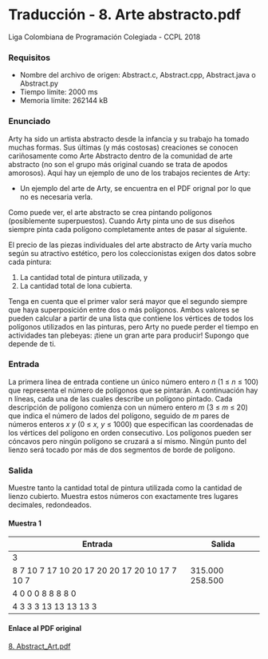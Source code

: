 # Traducción - 8. Arte abstracto.pdf
Liga Colombiana de Programación Colegiada - CCPL 2018

### Requisitos
- Nombre del archivo de origen: Abstract.c, Abstract.cpp, Abstract.java o Abstract.py
- Tiempo límite: 2000 ms
- Memoria límite: 262144 kB

### Enunciado
Arty ha sido un artista abstracto desde la infancia y su trabajo ha tomado muchas formas. Sus últimas (y más costosas) creaciones se conocen cariñosamente como Arte Abstracto dentro de la comunidad de arte abstracto (no son el grupo más original cuando se trata de apodos amorosos). Aquí hay un ejemplo de uno de los trabajos recientes de Arty:

- Un ejemplo del arte de Arty, se encuentra en el PDF orignal por lo que no es necesaria verla.

Como puede ver, el arte abstracto se crea pintando polígonos (posiblemente superpuestos). Cuando Arty pinta uno de sus diseños siempre pinta cada polígono completamente antes de pasar al siguiente.

El precio de las piezas individuales del arte abstracto de Arty varía mucho según su atractivo estético, pero los coleccionistas exigen dos datos sobre cada pintura:
1. La cantidad total de pintura utilizada, y
2. La cantidad total de lona cubierta.

Tenga en cuenta que el primer valor será mayor que el segundo siempre que haya superposición entre dos o más polígonos. Ambos valores se pueden calcular a partir de una lista que contiene los vértices de todos los polígonos utilizados en las pinturas, pero Arty no puede perder el tiempo en actividades tan plebeyas: ¡tiene un gran arte para producir! Supongo que depende de ti.

### Entrada
La primera línea de entrada contiene un único número entero *n* (1 ≤ *n* ≤ 100) que representa el número de polígonos que se pintarán. A continuación hay n líneas, cada una de las cuales describe un polígono pintado. Cada descripción de polígono comienza con un número entero *m* (3 ≤ *m* ≤ 20) que indica el número de lados del polígono, seguido de *m* pares de números enteros *x y* (0 ≤ *x, y* ≤ 1000) que especifican las coordenadas de los vértices del polígono en orden consecutivo. Los polígonos pueden ser cóncavos pero ningún polígono se cruzará a sí mismo. Ningún punto del lienzo será tocado por más de dos segmentos de borde de polígono.

### Salida
Muestre tanto la cantidad total de pintura utilizada como la cantidad de lienzo cubierto. Muestra estos números con exactamente tres lugares decimales, redondeados.

#### Muestra 1
| Entrada | Salida |
| ------- | ------ |
| 3 | |
| 8 7 10 7 17 10 20 17 20 20 17 20 10 17 7 10 7 | 315.000 258.500 |
| 4 0 0 0 8 8 8 8 0 |  |
| 4 3 3 3 13 13 13 13 3 | |

#### Enlace al PDF original
[8. Abstract_Art.pdf](https://github.com/josuerom/maraton-programacionUMD/blob/main/problems/8.%20Abstract_Art.pdf)
